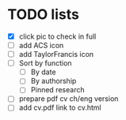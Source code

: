 # TODO lists
- [x] click pic to check in full
- [ ] add ACS icon
- [ ] add TaylorFrancis icon
- [ ] Sort by function
    - [ ] By date
    - [ ] By authorship
    - [ ] Pinned research
- [ ] prepare pdf cv ch/eng version
- [ ] add cv.pdf link to cv.html